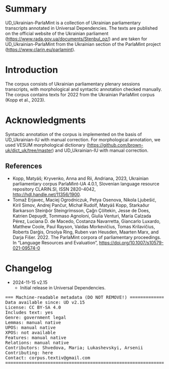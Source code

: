 # Summary

UD_Ukrainian-ParlaMint is a collection of Ukrainian parliamentary transcripts annotated in Universal Dependencies. The texts are published on the official website of the Ukrainian parliament (https://www.rada.gov.ua/documents/Stenbul_pz/) and are taken for UD_Ukrainian-ParlaMint from the Ukrainian section of the ParlaMint project (https://www.clarin.eu/parlamint).


# Introduction

The corpus consists of Ukrainian parliamentary plenary sessions transcripts, with morphological and syntactic annotation checked manually. The corpus contains texts for 2022 from the Ukrainian ParlaMint corpus (Kopp et al., 2023). 

# Acknowledgments

Syntactic annotation of the corpus is implemented on the basis of UD_Ukrainian-IU with manual correction. For morphological annotation, we used VESUM morphological dictionary (https://github.com/brown-uk/dict_uk/tree/master) and UD_Ukrainian-IU with manual correction.

## References

* Kopp, Matyáš; Kryvenko, Anna and Rii, Andriana, 2023, Ukrainian parliamentary corpus ParlaMint-UA 4.0.1, Slovenian language resource repository CLARIN.SI, ISSN 2820-4042, http://hdl.handle.net/11356/1900.
* Tomaž Erjavec, Maciej Ogrodniczuk, Petya Osenova, Nikola Ljubešić, Kiril Simov, Andrej Pančur, Michał Rudolf, Matyáš Kopp, Starkaður Barkarson Steinþór Steingrímsson, Çağrı Çöltekin, Jesse de Does, Katrien Depuydt, Tommaso Agnoloni, Giulia Venturi, María Calzada Pérez, Luciana D. de Macedo, Costanza Navarretta, Giancarlo Luxardo, Matthew Coole, Paul Rayson, Vaidas Morkevičius, Tomas Krilavičius, Roberts Darģis, Orsolya Ring, Ruben van Heusden, Maarten Marx, and Darja Fišer. 2022. The ParlaMint corpora of parliamentary proceedings. In “Language Resources and Evaluation”, https://doi.org/10.1007/s10579-021-09574-0


# Changelog

* 2024-11-15 v2.15
  * Initial release in Universal Dependencies.


<pre>
=== Machine-readable metadata (DO NOT REMOVE!) ================================
Data available since: UD v2.15
License: CC BY-SA 4.0
Includes text: yes
Genre: government legal
Lemmas: manual native
UPOS: manual native
XPOS: not available
Features: manual native
Relations: manual native
Contributors: Shvedova, Maria; Lukashevskyi, Arsenii
Contributing: here
Contact: corpus.textiv@gmail.com
===============================================================================
</pre>
